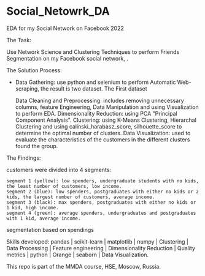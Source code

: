 # Social_Netowrk_DA
EDA for my Social Network on Facebook 2022


The Task:

Use Network Science and Clustering Techniques to perform Friends Segmentation on my Facebook social network, .

The Solution Process:

- Data Gathering: use python and selenium to perform Automatic Web-scraping, the result is two dataset. The First dataset

    Data Cleaning and Preprocessing: includes removing unnecessary columns, feature Engineering, Data Manipulation and using Visualization to perform EDA.
    Dimensionality Reduction: using PCA "Principal Component Analysis".
    Clustering: using K-Means Clustering, Hierarchal Clustering and using calinski_harabasz_score, silhouette_score to determine the optimal number of clusters.
    Data Visualization: used to evaluate the characteristics of the customers in the different clusters found the group.

The Findings:

customers were divided into 4 segments:

    segment 1 (yellow): low spenders, undergraduate students with no kids, the least number of customers, low income.
    segment 2 (blue): low spenders, postgraduates with either no kids or 2 kids, the largest number of customers, average income.
    segment 3 (black): max spenders, postgraduates with either no kids or 1 kid, high income.
    segment 4 (green): average spenders, undergraduates and postgraduates with 1 kid, average income.

segmentation based on spendings

Skills developed: pandas | scikit-learn | matplotlib | numpy | Clustering | Data Processing | Feature engineering | Dimensionality Reduction | Quality metrics | python | Orange | seaborn | Data Visualization.

This repo is part of the MMDA course, HSE, Moscow, Russia.
